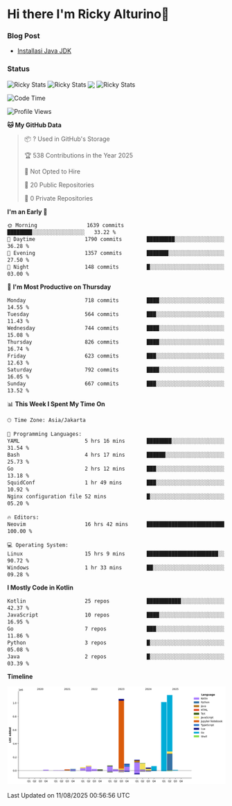 # Hi there I'm Ricky Alturino👋

### Blog Post

<!-- BLOG-POST-LIST:START -->

- [Installasi Java JDK](https://onirutla.medium.com/installasi-java-jdk-ec701beeb5cb?source=rss-d9d81c918cc9------2)
<!-- BLOG-POST-LIST:END -->

### Status

<img align="center" alt="Ricky Stats" src="https://github-readme-stats.vercel.app/api?username=Alturino&theme=dark&show_icons=true&hide_border=false" />
<img align="center" alt="Ricky Stats" src="https://github-readme-stats.vercel.app/api/top-langs/?username=Alturino&theme=dark&show_icons=true&layout=compact"/>
<img align="center" width="640px" src="https://github-readme-stats.vercel.app/api/wakatime?username=Alturino&layout=compact&hide_border=true&theme=dark">
<img align="center" alt="Ricky Stats" src="https://leetcard.jacoblin.cool/alturino?border=0&radius=20&ext=activity"/>

<!--START_SECTION:waka-->
![Code Time](http://img.shields.io/badge/Code%20Time-1%2C325%20hrs%2051%20mins-blue)

![Profile Views](http://img.shields.io/badge/Profile%20Views-0-blue)

**🐱 My GitHub Data** 

> 📦 ? Used in GitHub's Storage 
 > 
> 🏆 538 Contributions in the Year 2025
 > 
> 🚫 Not Opted to Hire
 > 
> 📜 20 Public Repositories 
 > 
> 🔑 0 Private Repositories 
 > 
**I'm an Early 🐤** 

```text
🌞 Morning                1639 commits        ████████░░░░░░░░░░░░░░░░░   33.22 % 
🌆 Daytime                1790 commits        █████████░░░░░░░░░░░░░░░░   36.28 % 
🌃 Evening                1357 commits        ███████░░░░░░░░░░░░░░░░░░   27.50 % 
🌙 Night                  148 commits         █░░░░░░░░░░░░░░░░░░░░░░░░   03.00 % 
```
📅 **I'm Most Productive on Thursday** 

```text
Monday                   718 commits         ████░░░░░░░░░░░░░░░░░░░░░   14.55 % 
Tuesday                  564 commits         ███░░░░░░░░░░░░░░░░░░░░░░   11.43 % 
Wednesday                744 commits         ████░░░░░░░░░░░░░░░░░░░░░   15.08 % 
Thursday                 826 commits         ████░░░░░░░░░░░░░░░░░░░░░   16.74 % 
Friday                   623 commits         ███░░░░░░░░░░░░░░░░░░░░░░   12.63 % 
Saturday                 792 commits         ████░░░░░░░░░░░░░░░░░░░░░   16.05 % 
Sunday                   667 commits         ███░░░░░░░░░░░░░░░░░░░░░░   13.52 % 
```


📊 **This Week I Spent My Time On** 

```text
🕑︎ Time Zone: Asia/Jakarta

💬 Programming Languages: 
YAML                     5 hrs 16 mins       ████████░░░░░░░░░░░░░░░░░   31.54 % 
Bash                     4 hrs 17 mins       ██████░░░░░░░░░░░░░░░░░░░   25.73 % 
Go                       2 hrs 12 mins       ███░░░░░░░░░░░░░░░░░░░░░░   13.18 % 
SquidConf                1 hr 49 mins        ███░░░░░░░░░░░░░░░░░░░░░░   10.92 % 
Nginx configuration file 52 mins             █░░░░░░░░░░░░░░░░░░░░░░░░   05.20 % 

🔥 Editors: 
Neovim                   16 hrs 42 mins      █████████████████████████   100.00 % 

💻 Operating System: 
Linux                    15 hrs 9 mins       ███████████████████████░░   90.72 % 
Windows                  1 hr 33 mins        ██░░░░░░░░░░░░░░░░░░░░░░░   09.28 % 
```

**I Mostly Code in Kotlin** 

```text
Kotlin                   25 repos            ███████████░░░░░░░░░░░░░░   42.37 % 
JavaScript               10 repos            ████░░░░░░░░░░░░░░░░░░░░░   16.95 % 
Go                       7 repos             ███░░░░░░░░░░░░░░░░░░░░░░   11.86 % 
Python                   3 repos             █░░░░░░░░░░░░░░░░░░░░░░░░   05.08 % 
Java                     2 repos             █░░░░░░░░░░░░░░░░░░░░░░░░   03.39 % 
```



**Timeline**

![Lines of Code chart](https://raw.githubusercontent.com/Alturino/Alturino/main/assets/bar_graph.png)


 Last Updated on 11/08/2025 00:56:56 UTC
<!--END_SECTION:waka-->
